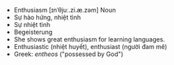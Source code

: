 - Enthusiasm [ɪnˈθjuː.zi.æ.zəm] Noun  
- Sự hào hứng, nhiệt tình  
- Sự nhiệt tình  
- Begeisterung  
- She shows great enthusiasm for learning languages.  
- Enthusiastic (nhiệt huyết), enthusiast (người đam mê)  
- Greek: *entheos* ("possessed by God")